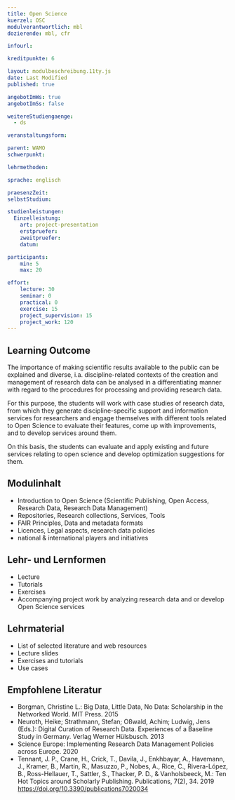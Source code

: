 ```yaml
---
title: Open Science
kuerzel: OSC
modulverantwortlich: mbl
dozierende: mbl, cfr

infourl: 

kreditpunkte: 6

layout: modulbeschreibung.11ty.js
date: Last Modified
published: true

angebotImWs: true
angebotImSs: false

weitereStudiengaenge: 
  - ds

veranstaltungsform: 

parent: WAMO
schwerpunkt:

lehrmethoden:

sprache: englisch

praesenzZeit: 
selbstStudium: 

studienleistungen:
  Einzelleistung:
    art: project-presentation
    erstpruefer: 
    zweitpruefer: 
    datum:

participants: 
    min: 5
    max: 20

effort:
    lecture: 30
    seminar: 0
    practical: 0
    exercise: 15
    project_supervision: 15
    project_work: 120
---
```



## Learning Outcome

The importance of making scientific results available to the public can be explained and diverse, i.a. discipline-related contexts of the creation and management of research data can be analysed in a differentiating manner with regard to the procedures for processing and providing research data.

For this purpose, the students will work with case studies of research data, from which they generate discipline-specific support and information services for researchers and engage themselves with different tools related to Open Science to evaluate their features, come up with improvements, and to develop services around them. 

On this basis, the students can evaluate and apply existing and future services relating to open science and develop optimization suggestions for them.

  
## Modulinhalt

* Introduction to Open Science (Scientific Publishing, Open Access, Research Data, Research Data Management)
* Repositories, Research collections, Services, Tools
* FAIR Principles, Data and metadata formats
* Licences, Legal aspects, research data policies 
* national & international players and initiatives


## Lehr- und Lernformen

* Lecture
* Tutorials
* Exercises
* Accompanying project work by analyzing research data and or develop Open Science services



## Lehrmaterial

* List of selected literature and web resources
* Lecture slides
* Exercises and tutorials
* Use cases


## Empfohlene Literatur

* Borgman, Christine L.: Big Data, Little Data, No Data: Scholarship in the Networked World. MIT Press. 2015
* Neuroth, Heike; Strathmann, Stefan; Oßwald, Achim; Ludwig, Jens (Eds.): Digital Curation of Research Data. Experiences of a Baseline Study in Germany. Verlag Werner Hülsbusch. 2013
* Science Europe: Implementing Research Data Management Policies across Europe. 2020
* Tennant, J. P., Crane, H., Crick, T., Davila, J., Enkhbayar, A., Havemann, J., Kramer, B., Martin, R., Masuzzo, P., Nobes, A., Rice, C., Rivera-López, B., Ross-Hellauer, T., Sattler, S., Thacker, P. D., & Vanholsbeeck, M.: Ten Hot Topics around Scholarly Publishing. Publications, 7(2), 34. 2019 https://doi.org/10.3390/publications7020034
